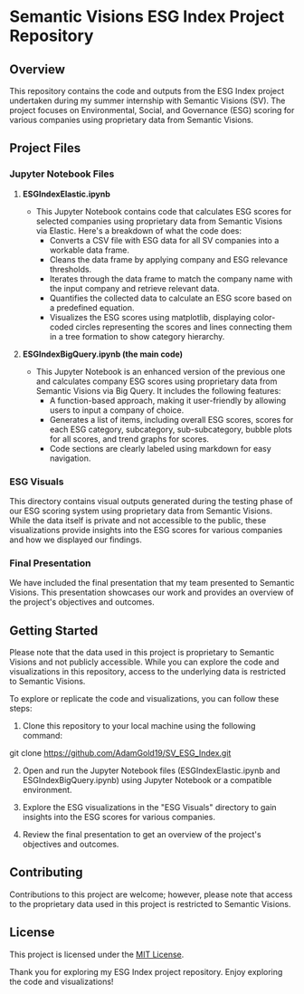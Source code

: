 # Semantic Visions ESG Index Project Repository

## Overview

This repository contains the code and outputs from the ESG Index project undertaken during my summer internship with Semantic Visions (SV). The project focuses on Environmental, Social, and Governance (ESG) scoring for various companies using proprietary data from Semantic Visions.

## Project Files

### Jupyter Notebook Files

1. **ESGIndexElastic.ipynb**
   - This Jupyter Notebook contains code that calculates ESG scores for selected companies using proprietary data from Semantic Visions via Elastic. Here's a breakdown of what the code does:
     - Converts a CSV file with ESG data for all SV companies into a workable data frame.
     - Cleans the data frame by applying company and ESG relevance thresholds.
     - Iterates through the data frame to match the company name with the input company and retrieve relevant data.
     - Quantifies the collected data to calculate an ESG score based on a predefined equation.
     - Visualizes the ESG scores using matplotlib, displaying color-coded circles representing the scores and lines connecting them in a tree formation to show category hierarchy.

2. **ESGIndexBigQuery.ipynb (the main code)**
   - This Jupyter Notebook is an enhanced version of the previous one and calculates company ESG scores using proprietary data from Semantic Visions via Big Query. It includes the following features:
     - A function-based approach, making it user-friendly by allowing users to input a company of choice.
     - Generates a list of items, including overall ESG scores, scores for each ESG category, subcategory, sub-subcategory, bubble plots for all scores, and trend graphs for scores.
     - Code sections are clearly labeled using markdown for easy navigation.
    
### ESG Visuals

This directory contains visual outputs generated during the testing phase of our ESG scoring system using proprietary data from Semantic Visions. While the data itself is private and not accessible to the public, these visualizations provide insights into the ESG scores for various companies and how we displayed our findings.

### Final Presentation

We have included the final presentation that my team presented to Semantic Visions. This presentation showcases our work and provides an overview of the project's objectives and outcomes.

## Getting Started

Please note that the data used in this project is proprietary to Semantic Visions and not publicly accessible. While you can explore the code and visualizations in this repository, access to the underlying data is restricted to Semantic Visions.

To explore or replicate the code and visualizations, you can follow these steps:

1. Clone this repository to your local machine using the following command:

git clone https://github.com/AdamGold19/SV_ESG_Index.git

2. Open and run the Jupyter Notebook files (ESGIndexElastic.ipynb and ESGIndexBigQuery.ipynb) using Jupyter Notebook or a compatible environment.

3. Explore the ESG visualizations in the "ESG Visuals" directory to gain insights into the ESG scores for various companies.

4. Review the final presentation to get an overview of the project's objectives and outcomes.

## Contributing

Contributions to this project are welcome; however, please note that access to the proprietary data used in this project is restricted to Semantic Visions.

## License

This project is licensed under the [MIT License](LICENSE).

Thank you for exploring my ESG Index project repository. Enjoy exploring the code and visualizations!
